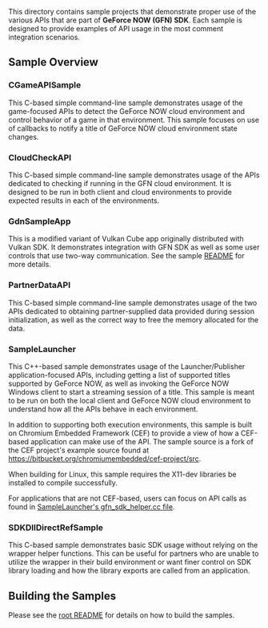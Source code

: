 This directory contains sample projects that demonstrate proper use of the various APIs that are part of **GeForce NOW (GFN) SDK**.
Each sample is designed to provide examples of API usage in the most comment integration scenarios.

## Sample Overview

### CGameAPISample
This C-based simple command-line sample demonstrates usage of the game-focused APIs to detect the GeForce NOW cloud environment and control behavior of a game in that environment. This sample focuses on use of callbacks to notify a title of GeForce NOW cloud environment state changes.

### CloudCheckAPI
This C-based simple command-line sample demonstrates usage of the APIs dedicated to checking if running in the GFN cloud environment. It is designed to be run in both client and cloud environments to provide expected results in each of the environments.

### GdnSampleApp
This is a modified variant of Vulkan Cube app originally distributed with Vulkan SDK. It demonstrates integration with GFN SDK as well as some user controls that use two-way communication.
See the sample [README](./GdnSampleApp/README.md) for more details.

### PartnerDataAPI
This C-based simple command-line sample demonstrates usage of the two APIs dedicated to obtaining partner-supplied data provided during session initialization, as well as the correct way to free the memory allocated for the data.

### SampleLauncher
This C++-based sample demonstrates usage of the Launcher/Publisher application-focused APIs, including getting a list of supported titles supported by GeForce NOW, as well as invoking the GeForce NOW Windows client to start a streaming session of a title. This sample is meant to be run on both the local client and GeForce NOW cloud environment to understand how all the APIs behave in each environment.
   
In addition to supporting both execution environments, this sample is built on Chromium Embedded Framework (CEF) to provide a view of how a CEF-based application can make use of the API. The sample source is a fork of the CEF project's example source found at https://bitbucket.org/chromiumembedded/cef-project/src.

When building for Linux, this sample requires the X11-dev libraries be installed to compile successfully.
    
For applications that are not CEF-based, users can focus on API calls as found in [SampleLauncher's gfn_sdk_helper.cc file](./SampleLauncher/src/gfn_sdk_demo/gfn_sdk_helper.cc).

### SDKDllDirectRefSample

This C-based sample demonstrates basic SDK usage without relying on the wrapper helper functions. This can be useful for partners who are unable to utilize the wrapper in their build environment or want finer control on SDK library loading and how the library exports are called from an application.

## Building the Samples

Please see the [root README](./README.md) for details on how to build the samples.